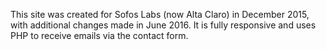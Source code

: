 This site was created for Sofos Labs (now Alta Claro) in December 2015, with additional changes made in June 2016. It is fully responsive and uses PHP to receive emails via the contact form. 
